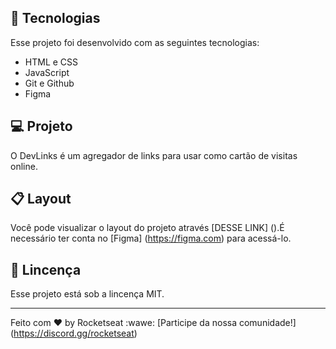 ## 🚀 Tecnologias

Esse projeto foi desenvolvido com as seguintes tecnologias:

- HTML e CSS
- JavaScript
- Git e Github
- Figma

## 💻 Projeto

O DevLinks é um agregador de links  para usar como cartão de visitas online.

## 📋 Layout

Você pode visualizar o layout do projeto através [DESSE LINK] ().É necessário ter conta no [Figma] (https://figma.com) para acessá-lo.

## :memo: Lincença

Esse projeto está sob a lincença MIT.

---

Feito com ♥ by Rocketseat :wawe: [Participe da nossa comunidade!] (https://discord.gg/rocketseat)